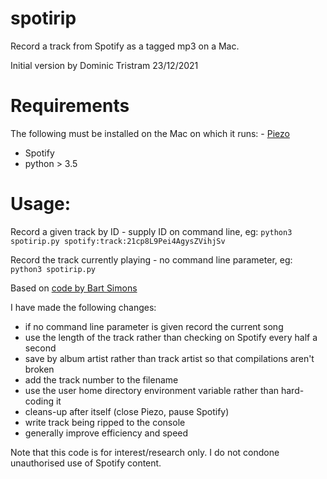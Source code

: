 # spotirip
Record a track from Spotify as a tagged mp3 on a Mac.

Initial version by Dominic Tristram 23/12/2021

# Requirements
The following must be installed on the Mac on which it runs:
- [Piezo](https://rogueamoeba.com/piezo/)
- Spotify
- python > 3.5

# Usage:

Record a given track by ID - supply ID on command line, eg:
`python3 spotirip.py spotify:track:21cp8L9Pei4AgysZVihjSv`

Record the track currently playing - no command line parameter, eg:
`python3 spotirip.py`

Based on [code by Bart Simons](https://bartsimons.me/ripping-spotify-songs-on-macos/)

I have made the following changes:
   - if no command line parameter is given record the current song
   - use the length of the track rather than checking on Spotify every half a second
   - save by album artist rather than track artist so that compilations aren't broken
   - add the track number to the filename
   - use the user home directory environment variable rather than hard-coding it
   - cleans-up after itself (close Piezo, pause Spotify)
   - write track being ripped to the console
   - generally improve efficiency and speed
 
Note that this code is for interest/research only. I do not condone unauthorised use of Spotify content.
